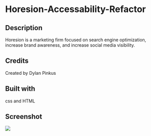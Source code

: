 # Horesion-Accessability-Refactor

## Description

Horesion is a marketing firm focused on search engine optimization, increase brand awareness, and increase social media visibility. 

## Credits

Created by Dylan Pinkus

## Built with 
css and HTML

## Screenshot
<img src="assets/images/Screenshotimage.png"/>

